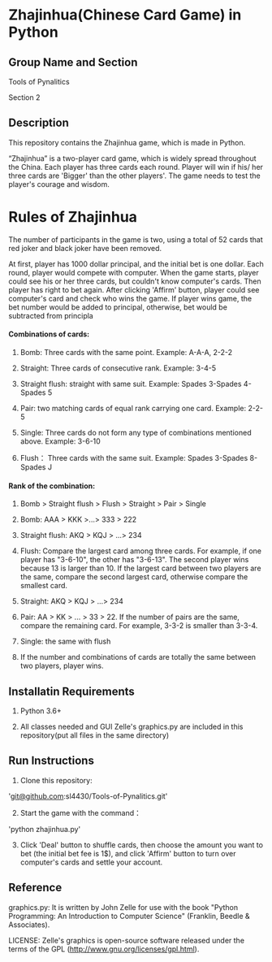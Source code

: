 Zhajinhua(Chinese Card Game) in Python
====

Group Name and Section
-------

Tools of Pynalitics

Section 2

Description
-------

This repository contains the Zhajinhua game, which is made in Python.

“Zhajinhua” is a two-player card game, which is widely spread throughout the China. Each player has three cards each round. Player will win if his/ her three cards are 'Bigger' than the other players'. The game needs to test the player's courage and wisdom.

# Rules of Zhajinhua
The number of participants in the game is two, using a total of 52 cards that red joker and black joker have been removed.

At first, player has 1000 dollar principal, and the initial bet is one dollar. Each round, player would compete with computer. When the game starts, player could see his or her three cards, but couldn't know computer's cards. Then player has right to bet again. After clicking 'Affirm' button, player could see computer's card and check who wins the game. If player wins game, the bet number would be added to principal, otherwise, bet would be subtracted from principla

#### Combinations of cards:

1. Bomb: Three cards with the same point. Example: A-A-A, 2-2-2

2. Straight: Three cards of consecutive rank. Example: 3-4-5

3. Straight flush: straight with same suit. Example: Spades 3-Spades 4-Spades 5

4. Pair: two matching cards of equal rank carrying one card. Example: 2-2-5

5. Single: Three cards do not form any type of combinations mentioned above. Example: 3-6-10

6. Flush： Three cards with the same suit. Example: Spades 3-Spades 8-Spades J


#### Rank of the combination:

1. Bomb > Straight flush > Flush > Straight > Pair > Single

2. Bomb: AAA > KKK >...> 333 > 222

3. Straight flush: AKQ > KQJ > ...> 234

4. Flush: Compare the largest card among three cards. For example, if one player has "3-6-10", the other has "3-6-13". The second player wins because 13 is larger than 10. If the largest card between two players are the same, compare the second largest card, otherwise compare the smallest card.

5. Straight: AKQ > KQJ > ...> 234

6. Pair: AA > KK > ... > 33 > 22. If the number of pairs are the same, compare the remaining card. For example, 3-3-2 is smaller than 3-3-4.

7. Single: the same with flush

8. If the number and combinations of cards are totally the same between two players, player wins.



Installatin Requirements
-------
1. Python 3.6+

2. All classes needed and GUI Zelle's graphics.py are included in this repository(put all files in the same directory)


Run Instructions
-------
1. Clone this repository:

'git@github.com:sl4430/Tools-of-Pynalitics.git'


2. Start the game with the command：

'python zhajinhua.py'

3. Click 'Deal' button to shuffle cards, then choose the amount you want to bet (the initial bet fee is 1$), and click 'Affirm' button to turn over computer's cards and settle your account. 

Reference
-------
graphics.py: It is written by John Zelle for use with the book "Python Programming: An Introduction to Computer Science" (Franklin, Beedle & Associates).

LICENSE: Zelle's graphics is open-source software released under the terms of the
GPL (http://www.gnu.org/licenses/gpl.html).
